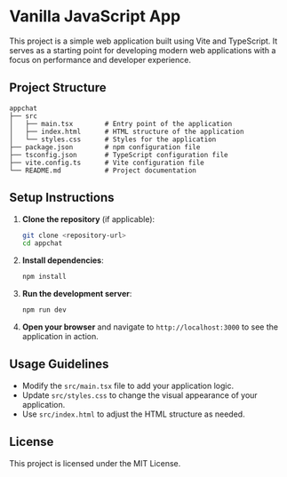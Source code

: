 # Vanilla JavaScript App

This project is a simple web application built using Vite and TypeScript. It serves as a starting point for developing modern web applications with a focus on performance and developer experience.

## Project Structure

```
appchat
├── src
│   ├── main.tsx        # Entry point of the application
│   ├── index.html      # HTML structure of the application
│   └── styles.css      # Styles for the application
├── package.json        # npm configuration file
├── tsconfig.json       # TypeScript configuration file
├── vite.config.ts      # Vite configuration file
└── README.md           # Project documentation
```

## Setup Instructions

1. **Clone the repository** (if applicable):

   ```bash
   git clone <repository-url>
   cd appchat
   ```

2. **Install dependencies**:

   ```bash
   npm install
   ```

3. **Run the development server**:

   ```bash
   npm run dev
   ```

4. **Open your browser** and navigate to `http://localhost:3000` to see the application in action.

## Usage Guidelines

- Modify the `src/main.tsx` file to add your application logic.
- Update `src/styles.css` to change the visual appearance of your application.
- Use `src/index.html` to adjust the HTML structure as needed.

## License

This project is licensed under the MIT License.
